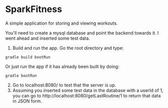 # SparkFitness
A simple application for storing and viewing workouts.

You'll need to create a mysql database and point the backend towards it. I went ahead and inserted some test data.

1. Build and run the app. Go the root directory and type:
```
gradle build bootRun
```
Or just run the app if it has already been built by doing:
```
gradle bootRun
```
2. Go to localhost:8080/ to test that the server is up.
3. Assuming you inserted some test data in the database with a userId of 1, you can go to http://localhost:8080/getLastRoutine/1
	to return that data in JSON form. 
